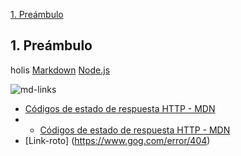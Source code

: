 
   [1. Preámbulo](#1-preámbulo)
## 1. Preámbulo
holis
[Markdown](https://es.wikipedia.org/wiki/Markdown) 
[Node.js](https://nodejs.org/)

![md-links](https://user-images.githubusercontent.com/110297/42118443-b7a5f1f0-7bc8-11e8-96ad-9cc5593715a6.jpg)
  * [Códigos de estado de respuesta HTTP - MDN](https://developer.mozilla.org/es/docs/Web/HTTP/Status)
  * * [Códigos de estado de respuesta HTTP - MDN](https://developer.mozilla.org/es/docs/Web/HTTP/Status)
  * [Link-roto] (https://www.gog.com/error/404)